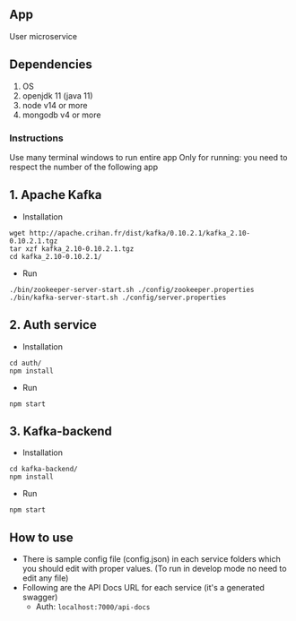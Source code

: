 

## App 
User microservice

## Dependencies
1. OS 
2. openjdk 11 (java 11)
3. node v14 or more
4. mongodb v4 or more

### Instructions
Use many terminal windows to run entire app
Only for running: you need to respect the number of the following app

## 1. Apache Kafka 
* Installation
```
wget http://apache.crihan.fr/dist/kafka/0.10.2.1/kafka_2.10-0.10.2.1.tgz
tar xzf kafka_2.10-0.10.2.1.tgz
cd kafka_2.10-0.10.2.1/
```
* Run
```
./bin/zookeeper-server-start.sh ./config/zookeeper.properties
./bin/kafka-server-start.sh ./config/server.properties
```
## 2. Auth service
* Installation
```
cd auth/
npm install
```
* Run
```
npm start
```

## 3. Kafka-backend
* Installation
```
cd kafka-backend/
npm install
```
* Run
```
npm start
```


## How to use 
* There is sample config file (config.json) in each service folders which you should edit with proper values. (To run in develop mode no need to edit any file)
* Following are the API Docs URL for each service (it's a generated swagger)
  - Auth: `localhost:7000/api-docs`
